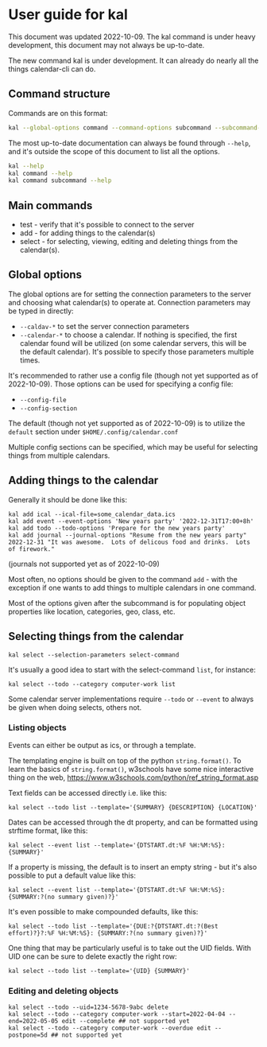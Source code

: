 # User guide for kal

This document was updated 2022-10-09.  The kal command is under heavy development, this document may not always be up-to-date.

The new command kal is under development.  It can already do nearly all the things calendar-cli can do.

## Command structure

Commands are on this format:

```bash
kal --global-options command --command-options subcommand --subcommand-options
```

The most up-to-date documentation can always be found through `--help`, and it's outside the scope of this document to list all the options.

```bash
kal --help
kal command --help
kal command subcommand --help
```

## Main commands

* test - verify that it's possible to connect to the server
* add - for adding things to the calendar(s)
* select - for selecting, viewing, editing and deleting things from the calendar(s).

## Global options

The global options are for setting the connection parameters to the server and choosing what calendar(s) to operate at.  Connection parameters may be typed in directly:

* `--caldav-*` to set the server connection parameters
* `--calendar-*` to choose a calendar.  If nothing is specified, the first calendar found will be utilized (on some calendar servers, this will be the default calendar).  It's possible to specify those parameters multiple times.

It's recommended to rather use a config file (though not yet supported as of 2022-10-09).  Those options can be used for specifying a config file:

* `--config-file`
* `--config-section`

The default (though not yet supported as of 2022-10-09) is to utilize the `default` section under `$HOME/.config/calendar.conf`

Multiple config sections can be specified, which may be useful for selecting things from multiple calendars.

## Adding things to the calendar

Generally it should be done like this:

```
kal add ical --ical-file=some_calendar_data.ics
kal add event --event-options 'New years party' '2022-12-31T17:00+8h'
kal add todo --todo-options 'Prepare for the new years party'
kal add journal --journal-options "Resume from the new years party" 2022-12-31 "It was awesome.  Lots of delicous food and drinks.  Lots of firework."
```

(journals not supported yet as of 2022-10-09)

Most often, no options should be given to the command `add` - with the exception if one wants to add things to multiple calendars in one command.

Most of the options given after the subcommand is for populating object properties like location, categories, geo, class, etc.

## Selecting things from the calendar

```
kal select --selection-parameters select-command
```

It's usually a good idea to start with the select-command `list`, for instance:

```
kal select --todo --category computer-work list
```

Some calendar server implementations require  `--todo` or `--event` to always be given when doing selects, others not.

### Listing objects

Events can either be output as ics, or through a template.

The templating engine is built on top of the python `string.format()`.  To learn the basics of `string.format()`, w3schools have some nice interactive thing on the web, https://www.w3schools.com/python/ref_string_format.asp

Text fields can be accessed directly i.e. like this:

```
kal select --todo list --template='{SUMMARY} {DESCRIPTION} {LOCATION}'
```

Dates can be accessed through the dt property, and can be formatted using strftime format, like this:

```
kal select --event list --template='{DTSTART.dt:%F %H:%M:%S}: {SUMMARY}'
```

If a property is missing, the default is to insert an empty string - but it's also possible to put a default value like this:

```
kal select --event list --template='{DTSTART.dt:%F %H:%M:%S}: {SUMMARY:?(no summary given)?}'
```

It's even possible to make compounded defaults, like this:

```
kal select --todo list --template='{DUE:?{DTSTART.dt:?(Best effort)?}?:%F %H:%M:%S}: {SUMMARY:?(no summary given)?}'
```

One thing that may be particularly useful is to take out the UID fields.  With UID one can be sure to delete exactly the right row:

```
kal select --todo list --template='{UID} {SUMMARY}'
```

### Editing and deleting objects

```
kal select --todo --uid=1234-5678-9abc delete
kal select --todo --category computer-work --start=2022-04-04 --end=2022-05-05 edit --complete ## not supported yet
kal select --todo --category computer-work --overdue edit --postpone=5d ## not supported yet
